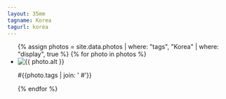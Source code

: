 ```yaml
---
layout: 35mm
tagname: Korea
tagurl: korea
---
```


<!-- <h2>#Korea</h2> -->
<ul class="photo-list korea">
    {% assign photos = site.data.photos
        | where: "tags", "Korea"
        | where: "display", true
    %}
    {% for photo in photos %}
    <li class="photo-item aos-jeehye">
        <a class="modal-link">
            <img alt="{{ photo.alt }}" src="{{ photo.link }}">
            <p>#{{photo.tags | join: ' #'}}</p>
        </a>
    </li>
    {% endfor %}
</ul>

